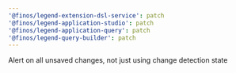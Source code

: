 ```yaml
---
'@finos/legend-extension-dsl-service': patch
'@finos/legend-application-studio': patch
'@finos/legend-application-query': patch
'@finos/legend-query-builder': patch
---
```


Alert on all unsaved changes, not just using change detection state
